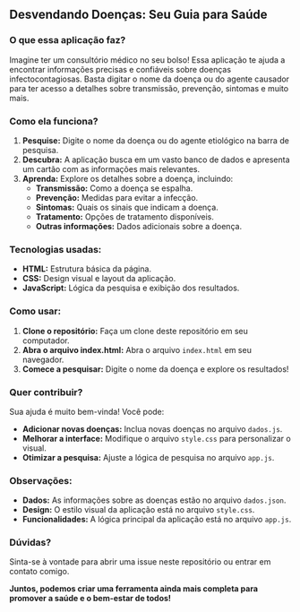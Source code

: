 ## **Desvendando Doenças: Seu Guia para Saúde**

### **O que essa aplicação faz?**

Imagine ter um consultório médico no seu bolso! Essa aplicação te ajuda a encontrar informações precisas e confiáveis sobre doenças infectocontagiosas. Basta digitar o nome da doença ou do agente causador para ter acesso a detalhes sobre transmissão, prevenção, sintomas e muito mais.

### **Como ela funciona?**

1. **Pesquise:** Digite o nome da doença ou do agente etiológico na barra de pesquisa.
2. **Descubra:** A aplicação busca em um vasto banco de dados e apresenta um cartão com as informações mais relevantes.
3. **Aprenda:** Explore os detalhes sobre a doença, incluindo:
    * **Transmissão:** Como a doença se espalha.
    * **Prevenção:** Medidas para evitar a infecção.
    * **Sintomas:** Quais os sinais que indicam a doença.
    * **Tratamento:** Opções de tratamento disponíveis.
    * **Outras informações:** Dados adicionais sobre a doença.

### **Tecnologias usadas:**

* **HTML:** Estrutura básica da página.
* **CSS:** Design visual e layout da aplicação.
* **JavaScript:** Lógica da pesquisa e exibição dos resultados.

### **Como usar:**

1. **Clone o repositório:** Faça um clone deste repositório em seu computador.
2. **Abra o arquivo index.html:** Abra o arquivo `index.html` em seu navegador.
3. **Comece a pesquisar:** Digite o nome da doença e explore os resultados!

### **Quer contribuir?**

Sua ajuda é muito bem-vinda! Você pode:

* **Adicionar novas doenças:** Inclua novas doenças no arquivo `dados.js`.
* **Melhorar a interface:** Modifique o arquivo `style.css` para personalizar o visual.
* **Otimizar a pesquisa:** Ajuste a lógica de pesquisa no arquivo `app.js`.

### **Observações:**

* **Dados:** As informações sobre as doenças estão no arquivo `dados.json`.
* **Design:** O estilo visual da aplicação está no arquivo `style.css`.
* **Funcionalidades:** A lógica principal da aplicação está no arquivo `app.js`.

### **Dúvidas?**

Sinta-se à vontade para abrir uma issue neste repositório ou entrar em contato comigo.

**Juntos, podemos criar uma ferramenta ainda mais completa para promover a saúde e o bem-estar de todos!**